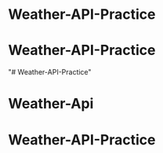 # Weather-API-Practice
# Weather-API-Practice
"# Weather-API-Practice" 
# Weather-Api
# Weather-API-Practice
